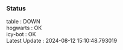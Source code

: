 ### Status


table : DOWN  
hogwarts : OK  
icy-bot : OK  
Latest Update : 2024-08-12 15:10:48.793019
